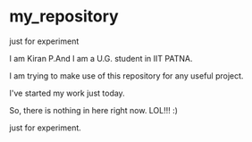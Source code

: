 # my_repository


just for experiment

I am Kiran P.And I am a U.G. student in IIT PATNA.

I am trying to make use of this repository for any useful project.

I've started my work just today.

So, there is nothing in here right now. LOL!!! :)
 
 

just for experiment.


